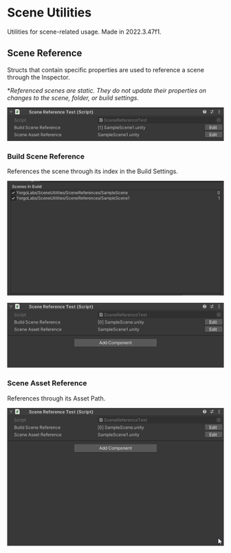 # Scene Utilities

Utilities for scene-related usage. Made in 2022.3.47f1.

## Scene Reference

Structs that contain specific properties are used to reference a scene through the Inspector.

**Referenced scenes are static. They do not update their properties on changes to the scene, folder, or build settings.*

![preview](images/preview.png)

### Build Scene Reference

References the scene through its index in the Build Settings.

![buildSettings](images/buildsettings.png)

![buildSceneReference](images/scenereference_buildscenereference.gif)

### Scene Asset Reference

References through its Asset Path.

![buildSceneReference](images/scenereference_sceneassetreference.gif)
